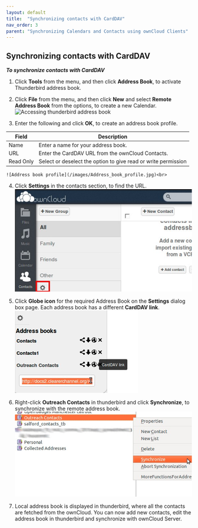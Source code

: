```yaml
---
layout: default
title:  "Synchronizing contacts with CardDAV"
nav_order: 3
parent: "Synchronizing Calendars and Contacts using ownCloud Clients"
---
```


## Synchronizing contacts with CardDAV

***To synchronize contacts with CardDAV***
1. Click **Tools** from the menu, and then click **Address Book**, to activate Thunderbird address book.
2. Click **File** from the menu, and then click **New** and select **Remote Address Book** from the options, to create a new Calendar.<br>
	![Accessing thunderbird address book](/images/Accessing_thunderbird_address_book.jpg)

3.	Enter the following and click **OK**, to create an address book profile.


|Field|Description|
|---	|---	|
|Name|Enter a name for your address book.|
|URL|Enter the CardDAV URL from the ownCloud Contacts.|
|Read Only|Select or deselect the option to give read or write permission|


	![Address book profile](/images/Address_book_profile.jpg)<br>
4.	Click **Settings** in the contacts section, to find the URL.<br>
![ownCloud Settings](/images/ownCloud_Settings.jpg)

5.	Click **Globe icon** for the required Address Book on the **Settings** dialog box page.
	Each address book has a different **CardDAV link**.<br>
	![Selecting the address book](/images/Selecting_the_address_book.jpg)
	
6.	Right-click **Outreach Contacts** in thunderbird and click **Synchronize**, to synchronize with the remote address book.<br>
![Synchronizing Address book](/images/Synchronizing_Address_book.jpg)

7.	Local address book is displayed in thunderbird, where all the contacts are fetched from the ownCloud.
	You can now add new contacts, edit the address book in thunderbird and synchronize with ownCloud Server.


